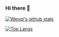 ### Hi there 👋

[![Wenqi's github stats](https://github-readme-stats.vercel.app/api?username=wenqihuang&bg_color=30,e96443,904e95&title_color=fff&text_color=fff)](https://github-readme-stats.vercel.app/api?username=wenqihuang)

[![Top Langs](https://github-readme-stats.vercel.app/api/top-langs/?username=wenqihuang&layout=compact)](https://github-readme-stats.vercel.app/api/top-langs/?username=wenqihuang)

<!--
**wenqihuang/wenqihuang** is a ✨ _special_ ✨ repository because its `README.md` (this file) appears on your GitHub profile.

Here are some ideas to get you started:

- 🔭 I’m currently working on ...
- 🌱 I’m currently learning ...
- 👯 I’m looking to collaborate on ...
- 🤔 I’m looking for help with ...
- 💬 Ask me about ...
- 📫 How to reach me: ...
- 😄 Pronouns: ...
- ⚡ Fun fact: ...
-->

